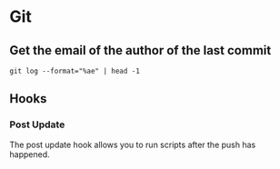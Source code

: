 # Git

## Get the email of the author of the last commit

`git log --format="%ae" | head -1`

## Hooks

### Post Update

The post update hook allows you to run scripts after the push has happened.
